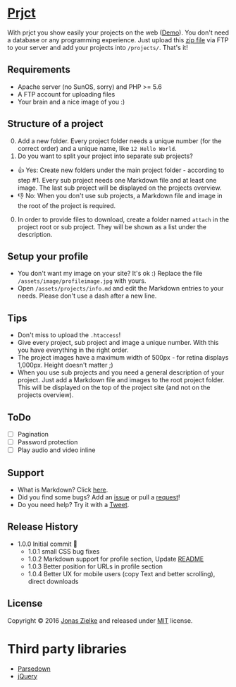 # [Prjct](http://prjct.work/)

With prjct you show easily your projects on the web ([Demo](http://work.jonaszielke.de)). You don't need a database or any programming experience. Just upload this [zip file](https://github.com/jonaszielke/prjct/archive/master.zip) via FTP to your server and add your projects into `/projects/`. That's it!

## Requirements
* Apache server (no SunOS, sorry) and PHP >= 5.6
* A FTP account for uploading files
* Your brain and a nice image of you :)

## Structure of a project
0. Add a new folder. Every project folder needs a unique number (for the correct order) and a unique name, like `12 Hello World`.
0. Do you want to split your project into separate sub projects?
 * :+1: Yes: Create new folders under the main project folder - according to step #1. Every sub project needs one Markdown file and at least one image. The last sub project will be displayed on the projects overview.
 * :-1: No: When you don't use sub projects, a Markdown file and image in the root of the project is required.
0. In order to provide files to download, create a folder named `attach` in the project root or sub project. They will be shown as a list under the description.

## Setup your profile
* You don't want my image on your site? It's ok :) Replace the file `/assets/image/profileimage.jpg` with yours.
* Open `/assets/projects/info.md` and edit the Markdown entries to your needs. Please don't use a dash after a new line.

## Tips
* Don't miss to upload the `.htaccess`!
* Give every project, sub project and image a unique number. With this you have everything in the right order.
* The project images have a maximum width of 500px - for retina displays 1,000px. Height doesn't matter ;)
* When you use sub projects and you need a general description of your project. Just add a Markdown file and images to the root project folder. This will be displayed on the top of the project site (and not on the projects overview).

## ToDo
- [ ] Pagination
- [ ] Password protection
- [ ] Play audio and video inline

## Support
* What is Markdown? Click [here](https://github.com/adam-p/markdown-here/wiki/Markdown-Cheatsheet).
* Did you find some bugs? Add an [issue](https://github.com/jonaszielke/prjct/issues/new) or pull a [request](https://github.com/jonaszielke/prjct/compare)!
* Do you need help? Try it with a [Tweet](https://twitter.com/intent/tweet?text=@prjctsdotwork%20).


## Release History
* 1.0.0 Initial commit :tada:
    * 1.0.1 small CSS bug fixes
    * 1.0.2 Markdown support for profile section, Update [README](https://github.com/jonaszielke/prjct/blob/master/README.md)
    * 1.0.3 Better position for URLs in profile section
    * 1.0.4 Better UX for mobile users (copy Text and better scrolling), direct downloads

## License
Copyright © 2016 [Jonas Zielke](http://www.jonaszielke.de) and released under [MIT](https://github.com/jonaszielke/prjct/blob/master/LICENSE.txt) license.

# Third party libraries
* [Parsedown](https://github.com/erusev/parsedown)
* [jQuery](https://github.com/jquery/jquery)
